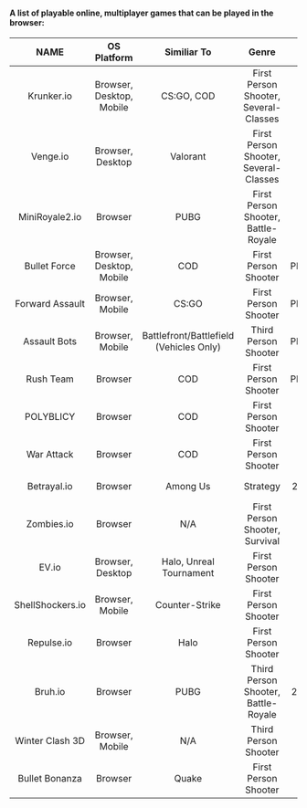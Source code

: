 #### A list of playable online, multiplayer games that can be played in the browser:

| NAME | OS Platform | Similiar To | Genre | Style | Browser Link | Company | Engine |
| :-: | :-: | :-: | :-: | :-: | :-: | :-: | :-: |
| Krunker.io | Browser, Desktop, Mobile | CS:GO, COD | First Person Shooter, Several-Classes | Low-Poly | [Krunker.io](https://krunker.io/) | Yendis Entertainment | Unity |
| Venge.io | Browser, Desktop | Valorant | First Person Shooter, Several-Classes | Sterilized | [Venge.io](https://venge.io/) | Indie | PlayCanvas |
| MiniRoyale2.io | Browser | PUBG | First Person Shooter, Battle-Royale | Sterilized | [MiniRoyale2.io](https://miniroyale2.io/) | Indie | PlayCanvas |
| Bullet Force | Browser, Desktop, Mobile | COD | First Person Shooter | Photorealistic | [Bullet Force](https://www.crazygames.com/game/bullet-force-multiplayer) | BlayzeGames | Unity |
| Forward Assault | Browser, Mobile | CS:GO | First Person Shooter | Photorealistic | [Forward Assault](https://www.crazygames.com/game/forward-assault) | BlayzeGames | Unity |
| Assault Bots | Browser, Mobile | Battlefront/Battlefield (Vehicles Only) | Third Person Shooter | Photorealistic | [Assault Bots](https://www.crazygames.com/game/bot-machines) | BlayzeGames | Unity |
| Rush Team | Browser | COD | First Person Shooter | Photorealistic | [Rush Team](https://www.crazygames.com/game/rush-team) | Indie | Unity |
| POLYBLICY | Browser | COD | First Person Shooter | Low-Poly | [POLYBLICY](https://www.crazygames.com/game/polyblicy) | Indie | Unity |
| War Attack | Browser | COD | First Person Shooter | Low-Poly | [War Attack](https://www.crazygames.com/game/war-attack) | Indie | Unity |
| Betrayal.io | Browser | Among Us | Strategy | 2D, Sterlized | [Betrayal.io](https://www.crazygames.com/game/betrayal-io) | End Game Interactive | Unity |
| Zombies.io | Browser | N/A | First Person Shooter, Survival | Low-Poly | [Zombies.io](https://zombies.io/) | Side Quest | Unity |
| EV.io | Browser, Desktop | Halo, Unreal Tournament | First Person Shooter | Low-Poly | [EV.io](https://ev.io/) | Addicting Games Inc. | Unreal |
| ShellShockers.io | Browser, Mobile | Counter-Strike | First Person Shooter | Low-Poly | [ShellShockers.io](https://shellshock.io/) | Blue Wizard Digital | BabylonJS |
| Repulse.io | Browser | Halo | First Person Shooter | Low-Poly | [Repuls.io](https://repuls.io/) | Indie | Unity |
| Bruh.io | Browser | PUBG | Third Person Shooter, Battle-Royale | 2D, Pixel-Art | [Bruh.io](https://bruh.io/) | Indie | PixiJS |
| Winter Clash 3D | Browser, Mobile | N/A | Third Person Shooter | Older Realism | [Winter Clash 3D](https://bruh.io/) | N/A | N/A |
| Bullet Bonanza | Browser | Quake| First Person Shooter | Low-Poly | [Bullet Bonanza](https://www.bulletbonanza.io/) | Indie | PlayCanvas |
